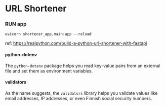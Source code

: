 
# URL Shortener 

### RUN app

`uvicorn shortener_app.main:app --reload`

ref: https://realpython.com/build-a-python-url-shortener-with-fastapi


#### python-dotenv
The `python-dotenv` package helps you read key-value pairs from an external file and set them as environment variables.


#### validators
As the name suggests, the `validators` library helps you validate values like email addresses, IP addresses, or even Finnish social security numbers.

